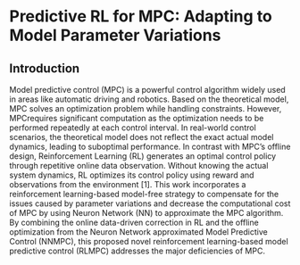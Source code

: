 # Predictive RL for MPC: Adapting to Model Parameter Variations
## Introduction
Model predictive control (MPC) is a powerful control algorithm widely used in areas like automatic driving and robotics. Based on the theoretical model, MPC solves an optimization problem while handling constraints. However, MPCrequires significant computation as the optimization needs to be performed repeatedly at each control interval. In real-world control scenarios, the theoretical model does not reflect the exact actual model dynamics, leading to suboptimal performance. In contrast with MPC’s offline design, Reinforcement Learning (RL) generates an optimal control policy through repetitive online data observation. Without knowing the actual system dynamics, RL optimizes its control policy using reward and observations from the environment [1]. This work incorporates a reinforcement learning-based model-free strategy to compensate for the issues caused by parameter variations and decrease the computational cost of MPC by using Neuron Network (NN) to approximate the MPC algorithm. By combining the online data-driven correction in RL and the offline optimization from the Neuron Network approximated Model Predictive Control (NNMPC), this proposed novel reinforcement learning-based model predictive control (RLMPC) addresses the major deficiencies of MPC.
